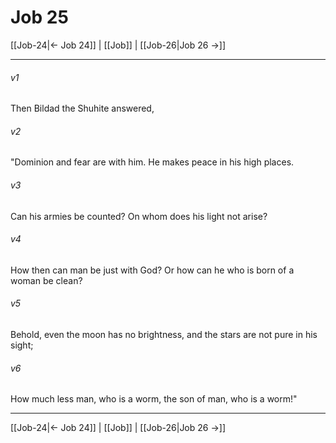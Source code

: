 # Job 25

[[Job-24|← Job 24]] | [[Job]] | [[Job-26|Job 26 →]]
***



###### v1 
Then Bildad the Shuhite answered, 

###### v2 
"Dominion and fear are with him. He makes peace in his high places. 

###### v3 
Can his armies be counted? On whom does his light not arise? 

###### v4 
How then can man be just with God? Or how can he who is born of a woman be clean? 

###### v5 
Behold, even the moon has no brightness, and the stars are not pure in his sight; 

###### v6 
How much less man, who is a worm, the son of man, who is a worm!"

***
[[Job-24|← Job 24]] | [[Job]] | [[Job-26|Job 26 →]]
